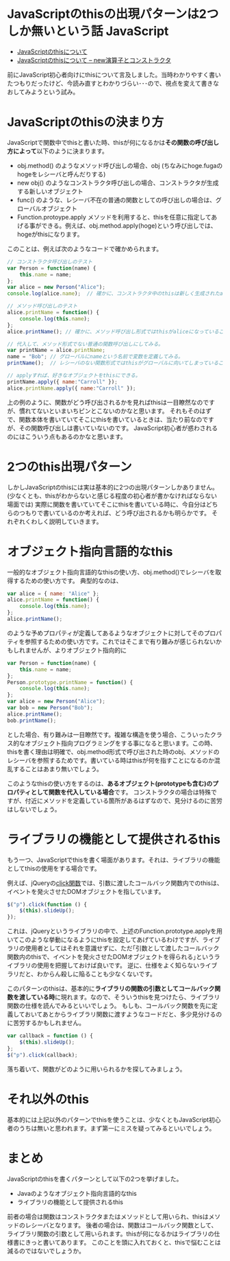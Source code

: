 JavaScriptのthisの出現パターンは2つしか無いという話
JavaScript
=====
<ul>
<li><a href="http://manaten.net/archives/19">JavaScriptのthisについて</a></li>
<li><a href="http://manaten.net/archives/41">JavaScriptのthisについて – new演算子とコンストラクタ</a></li>
</ul>

<p>前にJavaScript初心者向けにthisについて言及しました。当時わかりやすく書いたつもりだったけど、今読み直すとわかりづらい･･･ので、視点を変えて書きなおしてみようという試み。</p>

<!--more-->

<h1>JavaScriptのthisの決まり方</h1>

<p>JavaScriptで関数中でthisと書いた時、thisが何になるかは<strong>その関数の呼び出し方によって</strong>以下のように決まります。</p>

<ul>
<li>obj.method() のようなメソッド呼び出しの場合、obj (ちなみにhoge.fugaのhogeをレシーバと呼んだりする)</li>
<li>new obj() のようなコンストラクタ呼び出しの場合、コンストラクタが生成する新しいオブジェクト</li>
<li>func() のような、レシーバ不在の普通の関数としての呼び出しの場合は、グローバルオブジェクト</li>
<li>Function.protoype.apply メソッドを利用すると、thisを任意に指定してあげる事ができる。例えば、obj.method.apply(hoge)という呼び出しでは、hogeがthisになります。</li>
</ul>

<p>このことは、例えば次のようなコードで確かめられます。</p>

```javascript
// コンストラクタ呼び出しのテスト
var Person = function(name) {
    this.name = name;
};
var alice = new Person("Alice");
console.log(alice.name);  // 確かに、コンストラクタ中のthisは新しく生成されたaliceであることがわかる。

// メソッド呼び出しのテスト
alice.printName = function() {
    console.log(this.name);
};
alice.printName(); // 確かに、メソッド呼び出し形式ではthisがaliceになっていることがわかる。

// 代入して、メソッド形式でない普通の関数呼び出しにしてみる。
var printName = alice.printName;
name = "Bob"; // グローバルにnameという名前で変数を定義してみる。
printName();  // レシーバのない関数形式ではthisがグローバルに向いてしまっていることがわかる。もしグローバルにnameがいなければ、エラーになってしまうでしょう。

// applyすれば、好きなオブジェクトをthisにできる。
printName.apply({ name:"Carroll" });
alice.printName.apply({ name:"Carroll" });
```

<p>上の例のように、関数がどう呼び出されるかを見ればthisは一目瞭然なのですが、慣れてないといまいちピンとこないのかなと思います。
それもそのはずで、関数本体を書いていてそこにthisを書いているときは、当たり前なのですが、その関数呼び出しは書いていないのです。
JavaScript初心者が惑わされるのにはこういう点もあるのかなと思います。</p>

<h1>2つのthis出現パターン</h1>

<p>しかしJavaScriptのthisには実は基本的に2つの出現パターンしかありません。(少なくとも、thisがわからないと感じる程度の初心者が書かなければならない場面では)
実際に関数を書いていてそこにthisを書いている時に、今自分はどちらのつもりで書いているのか考えれば、どう呼び出されるかも明らかです。
それぞれくわしく説明していきます。</p>

<h1>オブジェクト指向言語的なthis</h1>

<p>一般的なオブジェクト指向言語的なthisの使い方、obj.method()でレシーバを取得するための使い方です。
典型的なのは、</p>

```javascript
var alice = { name: "Alice" };
alice.printName = function() {
    console.log(this.name);
};
alice.printName();
```

<p>のような予めプロパティが定義してあるようなオブジェクトに対してそのプロパティを参照するための使い方です。これではそこまで有り難みが感じられないかもしれませんが、よりオブジェクト指向的に</p>

```javascript
var Person = function(name) {
    this.name = name;
};
Person.prototype.printName = function() {
    console.log(this.name);
};
var alice = new Person("Alice");
var bob = new Person("Bob");
alice.printName();
bob.printName();
```

<p>とした場合、有り難みは一目瞭然です。複雑な構造を使う場合、こういったクラス的なオブジェクト指向プログラミングをする事になると思います。この時、thisを書く理由は明確で、obj.method形式で呼び出された時のobj、メソッドのレシーバを参照するためです。書いている時はthisが何を指すことになるのか混乱することはあまり無いでしょう。</p>

<p>このようなthisの使い方をするのは、<strong>あるオブジェクト(prototypeも含む)のプロパティとして関数を代入している場合</strong>です。
コンストラクタの場合は特殊ですが、付近にメソッドを定義している箇所があるはずなので、見分けるのに苦労はしないでしょう。</p>

<h1>ライブラリの機能として提供されるthis</h1>

<p>もう一つ、JavaScriptでthisを書く場面があります。それは、ライブラリの機能としてthisの使用をする場合です。</p>

<p>例えば、jQueryの<a href="http://api.jquery.com/click/">click関数</a>では、引数に渡したコールバック関数内でのthisは、イベントを発火させたDOMオブジェクトを指しています。</p>

```javascript
$("p").click(function () {
    $(this).slideUp();
});
```

<p>これは、jQueryというライブラリの中で、上述のFunction.prototype.applyを用いてこのような挙動になるようにthisを設定してあげているわけですが、ライブラリの使用者としてはそれを意識せずに、ただ｢引数として渡したコールバック関数内のthisで、イベントを発火させたDOMオブジェクトを得られる｣というライブラリの使用を把握しておけば良いです。
逆に、仕様をよく知らないライブラリだと、わからん殺しに陥ることも少なくないです。</p>

<p>このパターンのthisは、基本的に<strong>ライブラリの関数の引数としてコールバック関数を渡している時</strong>に現れます。なので、そういうthisを見つけたら、ライブラリ関数の仕様を読んでみるといいでしょう。
もしも、コールバック関数を先に定義しておいてあとからライブラリ関数に渡すようなコードだと、多少見分けるのに苦労するかもしれません。</p>

```javascript
var callback = function () {
    $(this).slideUp();
};
$("p").click(callback);
```

<p>落ち着いて、関数がどのように用いられるかを探してみましょう。</p>

<h1>それ以外のthis</h1>

<p>基本的には上記以外のパターンでthisを使うことは、少なくともJavaScript初心者のうちは無いと思われます。まず第一にミスを疑ってみるといいでしょう。</p>

<h1>まとめ</h1>

<p>JavaScriptのthisを書くパターンとして以下の2つを挙げました。</p>

<ul>
<li>Javaのようなオブジェクト指向言語的なthis</li>
<li>ライブラリの機能として提供されるthis</li>
</ul>

<p>前者の場合は関数はコンストラクタまたはメソッドとして用いられ、thisはメソッドのレシーバとなります。
後者の場合は、関数はコールバック関数として、ライブラリ関数の引数として用いられます。thisが何になるかはライブラリの仕様書にきっと書いてあります。
このことを頭に入れておくと、thisで悩むことは減るのではないでしょうか。</p>
